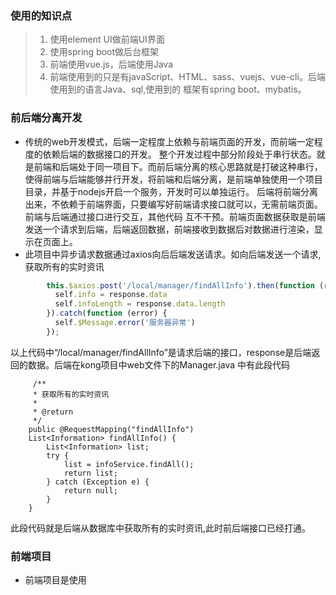 
### 使用的知识点

>1. 使用element UI做前端UI界面
>2. 使用spring boot做后台框架
>3. 前端使用vue.js，后端使用Java
>4. 前端使用到的只是有javaScript、HTML、sass、vuejs、vue-cli。后端使用到的语言Java、sql,使用到的
框架有spring boot、mybatis。

### 前后端分离开发

* 传统的web开发模式，后端一定程度上依赖与前端页面的开发，而前端一定程度的依赖后端的数据接口的开发。
整个开发过程中部分阶段处于串行状态。就是前端和后端处于同一项目下。而前后端分离的核心思路就是打破这种串行，
使得前端与后端能够并行开发，将前端和后端分离，是前端单独使用一个项目目录，并基于nodejs开启一个服务，开发时可以单独运行。
后端将前端分离出来，不依赖于前端界面，只要编写好前端请求接口就可以，无需前端页面。前端与后端通过接口进行交互，其他代码
互不干预。前端页面数据获取是前端发送一个请求到后端，后端返回数据，前端接收到数据后对数据进行渲染，显示在页面上。
* 此项目中异步请求数据通过axios向后后端发送请求。如向后端发送一个请求,获取所有的实时资讯
```javascript
        this.$axios.post('/local/manager/findAllInfo').then(function (response) {
          self.info = response.data
          self.infoLength = response.data.length
        }).catch(function (error) {
          self.$Message.error('服务器异常')
        });
```
以上代码中“/local/manager/findAllInfo”是请求后端的接口，response是后端返回的数据。后端在kong项目中web文件下的Manager.java
中有此段代码
```
     /**
     * 获取所有的实时资讯
     *
     * @return
     */
    public @RequestMapping("findAllInfo")
    List<Information> findAllInfo() {
        List<Information> list;
        try {
            list = infoService.findAll();
            return list;
        } catch (Exception e) {
            return null;
        }
    }

```
此段代码就是后端从数据库中获取所有的实时资讯,此时前后端接口已经打通。

### 前端项目

* 前端项目是使用
